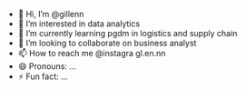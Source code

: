 - 👋 Hi, I’m @gillenn
- 👀 I’m interested in data analytics 
- 🌱 I’m currently learning pgdm in logistics  and supply chain 
- 💞️ I’m looking to collaborate on business analyst 
- 📫 How to reach me @instagra gl.en.nn
- 😄 Pronouns: ...
- ⚡ Fun fact: ...

<!---
gillenn/gillenn is a ✨ special ✨ repository because its `README.md` (this file) appears on your GitHub profile.
You can click the Preview link to take a look at your changes.
--->
